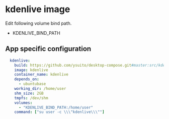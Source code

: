 # kdenlive image

Edit following volume bind path.
- KDENLIVE_BIND_PATH

## App specific configuration
```yaml
  kdenlive:
    build: https://github.com/ysuito/desktop-compose.git#master:src/kdenlive
    image: kdenlive
    container_name: kdenlive
    depends_on:
      - ubuntubase
    working_dir: /home/user
    shm_size: 2GB
    tmpfs: /dev/shm
    volumes:
      - "KDENLIVE_BIND_PATH:/home/user"
    command: ["su user -c \\\"kdenlive\\\""]
```
